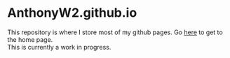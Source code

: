 # AnthonyW2.github.io

<html>
  <head>
  </head>
  <body>
    <p>
      This repository is where I store most of my github pages. Go <a href="https://anthonyw2.github.io" target:"_blank">here</a> to get to the home page.
      <br>
      This is currently a work in progress.
    </p>
  </body>
</html>
